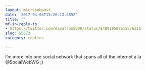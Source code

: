 ```yaml
---
layout: micropubpost
date: '2017-04-03T15:26:13.485Z'
title: ''
mf-in-reply-to:
- https://twitter.com/davatron5000/status/848918587515576321
slug: 55573
category: replies

---
```

I’m more into one social network that spans all of the internet a la @SocialWebWG ;)
